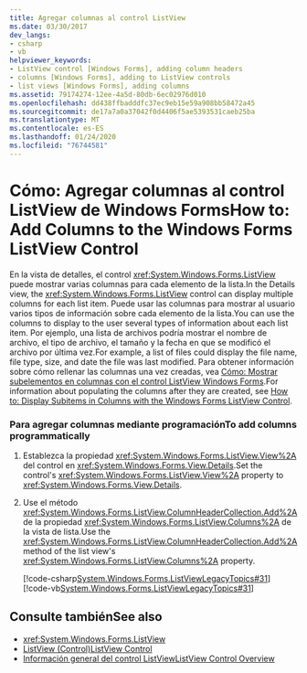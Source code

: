 ```yaml
---
title: Agregar columnas al control ListView
ms.date: 03/30/2017
dev_langs:
- csharp
- vb
helpviewer_keywords:
- ListView control [Windows Forms], adding column headers
- columns [Windows Forms], adding to ListView controls
- list views [Windows Forms], adding columns
ms.assetid: 79174274-12ee-4a5d-80db-6ec02976d010
ms.openlocfilehash: dd438ffbadddfc37ec9eb15e59a908bb58472a45
ms.sourcegitcommit: de17a7a0a37042f0d4406f5ae5393531caeb25ba
ms.translationtype: MT
ms.contentlocale: es-ES
ms.lasthandoff: 01/24/2020
ms.locfileid: "76744581"
---
```

# <a name="how-to-add-columns-to-the-windows-forms-listview-control"></a><span data-ttu-id="f43f1-102">Cómo: Agregar columnas al control ListView de Windows Forms</span><span class="sxs-lookup"><span data-stu-id="f43f1-102">How to: Add Columns to the Windows Forms ListView Control</span></span>
<span data-ttu-id="f43f1-103">En la vista de detalles, el control <xref:System.Windows.Forms.ListView> puede mostrar varias columnas para cada elemento de la lista.</span><span class="sxs-lookup"><span data-stu-id="f43f1-103">In the Details view, the <xref:System.Windows.Forms.ListView> control can display multiple columns for each list item.</span></span> <span data-ttu-id="f43f1-104">Puede usar las columnas para mostrar al usuario varios tipos de información sobre cada elemento de la lista.</span><span class="sxs-lookup"><span data-stu-id="f43f1-104">You can use the columns to display to the user several types of information about each list item.</span></span> <span data-ttu-id="f43f1-105">Por ejemplo, una lista de archivos podría mostrar el nombre de archivo, el tipo de archivo, el tamaño y la fecha en que se modificó el archivo por última vez.</span><span class="sxs-lookup"><span data-stu-id="f43f1-105">For example, a list of files could display the file name, file type, size, and date the file was last modified.</span></span> <span data-ttu-id="f43f1-106">Para obtener información sobre cómo rellenar las columnas una vez creadas, vea [Cómo: Mostrar subelementos en columnas con el control ListView Windows Forms](how-to-display-subitems-in-columns-with-the-windows-forms-listview-control.md).</span><span class="sxs-lookup"><span data-stu-id="f43f1-106">For information about populating the columns after they are created, see [How to: Display Subitems in Columns with the Windows Forms ListView Control](how-to-display-subitems-in-columns-with-the-windows-forms-listview-control.md).</span></span>  
  
### <a name="to-add-columns-programmatically"></a><span data-ttu-id="f43f1-107">Para agregar columnas mediante programación</span><span class="sxs-lookup"><span data-stu-id="f43f1-107">To add columns programmatically</span></span>  
  
1. <span data-ttu-id="f43f1-108">Establezca la propiedad <xref:System.Windows.Forms.ListView.View%2A> del control en <xref:System.Windows.Forms.View.Details>.</span><span class="sxs-lookup"><span data-stu-id="f43f1-108">Set the control's <xref:System.Windows.Forms.ListView.View%2A> property to <xref:System.Windows.Forms.View.Details>.</span></span>  
  
2. <span data-ttu-id="f43f1-109">Use el método <xref:System.Windows.Forms.ListView.ColumnHeaderCollection.Add%2A> de la propiedad <xref:System.Windows.Forms.ListView.Columns%2A> de la vista de lista.</span><span class="sxs-lookup"><span data-stu-id="f43f1-109">Use the <xref:System.Windows.Forms.ListView.ColumnHeaderCollection.Add%2A> method of the list view's <xref:System.Windows.Forms.ListView.Columns%2A> property.</span></span>  
  
     [!code-csharp[System.Windows.Forms.ListViewLegacyTopics#31](~/samples/snippets/csharp/VS_Snippets_Winforms/System.Windows.Forms.ListViewLegacyTopics/CS/Class1.cs#31)]
     [!code-vb[System.Windows.Forms.ListViewLegacyTopics#31](~/samples/snippets/visualbasic/VS_Snippets_Winforms/System.Windows.Forms.ListViewLegacyTopics/VB/Class1.vb#31)]  
  
## <a name="see-also"></a><span data-ttu-id="f43f1-110">Consulte también</span><span class="sxs-lookup"><span data-stu-id="f43f1-110">See also</span></span>

- <xref:System.Windows.Forms.ListView>
- [<span data-ttu-id="f43f1-111">ListView (Control)</span><span class="sxs-lookup"><span data-stu-id="f43f1-111">ListView Control</span></span>](listview-control-windows-forms.md)
- [<span data-ttu-id="f43f1-112">Información general del control ListView</span><span class="sxs-lookup"><span data-stu-id="f43f1-112">ListView Control Overview</span></span>](listview-control-overview-windows-forms.md)
